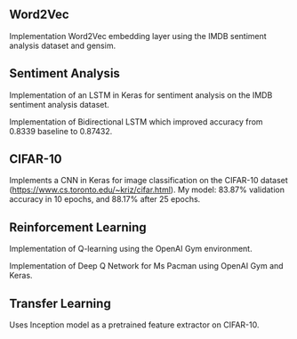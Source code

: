 ## Word2Vec
Implementation Word2Vec embedding layer using the IMDB sentiment analysis dataset and gensim.

## Sentiment Analysis
Implementation of an LSTM in Keras for sentiment analysis on the IMDB sentiment analysis dataset.

Implementation of Bidirectional LSTM which improved accuracy from 0.8339 baseline to 0.87432.

## CIFAR-10
Implements a CNN in Keras for image classification on the CIFAR-10 dataset (https://www.cs.toronto.edu/~kriz/cifar.html).
My model: 83.87% validation accuracy in 10 epochs, and 88.17% after 25 epochs.

## Reinforcement Learning
Implementation of Q-learning using the OpenAI Gym environment.

Implementation of Deep Q Network for Ms Pacman using OpenAI Gym and Keras.

## Transfer Learning
Uses Inception model as a pretrained feature extractor on CIFAR-10.
